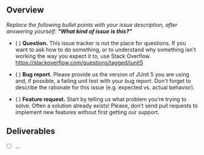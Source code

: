 ## Overview

_Replace the following bullet points with your issue description,
after answering yourself: **"What kind of issue is this?"**_

- ( ) **Question.** This issue tracker is not the place for questions.
If you want to ask how to do something, or to understand why
something isn't working the way you expect it to, use Stack Overflow.
https://stackoverflow.com/questions/tagged/junit5

- ( ) **Bug report.** Please provide us the version of JUnit 5 you are
using and, if possible, a failing unit test with your bug report. Don't
forget to describe the rationale for this issue (e.g. expected vs.
actual behavior).

- ( ) **Feature request.** Start by telling us what problem you’re trying
to solve. Often a solution already exists! Please, don’t send pull requests
to implement new features without first getting our support.

## Deliverables

- [ ] ...
